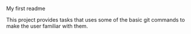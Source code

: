 My first readme

This project provides tasks that uses some of the basic git commands to make the user familiar with them.
